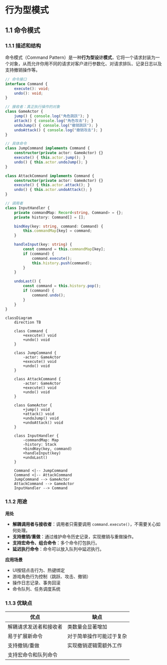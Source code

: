 # 行为型模式

## 1.1 命令模式

### 1.1.1 描述和结构

 命令模式（Command Pattern）是一种**行为型设计模式**，它将一个请求封装为一个对象，从而允许你用不同的请求对客户进行参数化、对请求排队、记录日志以及支持撤销操作等。

```ts
// 命令接口
interface Command {
    execute(): void;
    undo(): void;
}

// 接收者：真正执行操作的对象
class GameActor {
    jump() { console.log("角色跳跃"); }
    attack() { console.log("角色攻击"); }
    undoJump() { console.log("撤销跳跃"); }
    undoAttack() { console.log("撤销攻击"); }
}

// 具体命令
class JumpCommand implements Command {
    constructor(private actor: GameActor) {}
    execute() { this.actor.jump(); }
    undo() { this.actor.undoJump(); }
}

class AttackCommand implements Command {
    constructor(private actor: GameActor) {}
    execute() { this.actor.attack(); }
    undo() { this.actor.undoAttack(); }
}

// 调用者
class InputHandler {
    private commandMap: Record<string, Command> = {};
    private history: Command[] = [];

    bindKey(key: string, command: Command) {
        this.commandMap[key] = command;
    }

    handleInput(key: string) {
        const command = this.commandMap[key];
        if (command) {
            command.execute();
            this.history.push(command);
        }
    }

    undoLast() {
        const command = this.history.pop();
        if (command) {
            command.undo();
        }
    }
}

```



```mermaid
classDiagram
    direction TB

    class Command {
        +execute() void
        +undo() void
    }

    class JumpCommand {
        -actor: GameActor
        +execute() void
        +undo() void
    }

    class AttackCommand {
        -actor: GameActor
        +execute() void
        +undo() void
    }

    class GameActor {
        +jump() void
        +attack() void
        +undoJump() void
        +undoAttack() void
    }

    class InputHandler {
        -commandMap: Map
        -history: Stack
        +bindKey(key, command)
        +handleInput(key)
        +undoLast()
    }

    Command <|-- JumpCommand
    Command <|-- AttackCommand
    JumpCommand --> GameActor
    AttackCommand --> GameActor
    InputHandler --> Command

```

### 1.1.2 用途

**用处**

- **解耦调用者与接收者**：调用者只需要调用 `command.execute()`，不需要关心如何处理。
- **支持撤销/重做**：通过维护命令历史记录，实现撤销与重做操作。
- **支持宏命令、组合命令**：多个命令打包执行。
- **延迟执行命令**：命令可以放入队列中延迟执行。

**应用场景**

- UI按钮点击行为、热键绑定
- 游戏角色行为控制（跳跃、攻击、撤销）
- 操作日志记录、事务回滚
- 命令队列、任务调度系统

### 1.1.3 优缺点

| 优点                   | 缺点                     |
| ---------------------- | ------------------------ |
| 解耦请求发送者和接收者 | 类数量会显著增加         |
| 易于扩展新命令         | 对于简单操作可能过于复杂 |
| 支持撤销/重做          | 实现撤销逻辑需额外工作   |
| 支持宏命令和队列命令   |                          |